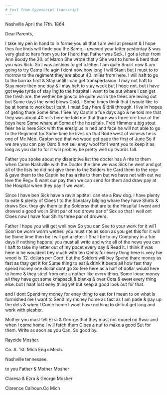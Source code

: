 ```yaml
---
# text from typescript transcript
---
```

Nashville April the 17th. 1864

Dear Parents,

I take my pen in hand to in forme you all that I am well at presant & I hope thes fue linds will finde you the Same. I reseved your letter yesterday & was very glad to here from you for I herd that Father was Sick. I got a letter from Ann Boody the 20. of March  She wrote that y She was to home & herd that you was Sick. So I was anshios to get a letter. I am quite Smart now & am going to try Camp life agin  I dont now how long I will Stanit but I must to to morrow to the regiment they are about 40. miles from here. I will haft to go to the barrax first & Stay untill I can get transpertasion. I may not haft to Stay more then one day & I may haft to stay week but I hope not. but i have got ~~tryde~~ tyrde of stay ing to the hospital I want to be out whare I can get the fresh are. the wether be gins to be quite warm the trees are leving out but Sume days the wind blows Cold. I Some times think that I would like to be at home to work but I cant. I must Stay here & drill through. I live in hopes of geting thare Some time. I See my Captin a fue days ago & he told me that they was about 40 mils here he told me that thare was three ore four of the boys here Some whare at Some of the hospitals. Fred Himmer a big stout feler he is here Sick with the eresiplus in hed and face he will not able to go to the Regiment for Some time he lives on that Rode west of winesis he is one of Mc Men. Capton sed that we wood get pade the first of June So if we are you can pay Osro & not sell eney wool for I want you to keep it as long as you dar to for it will probley be pretty well up twords fall. 

Father you spoke about my diseriptive list the docter has A rite to them when Came Nashville with the Docter the time we was Sick he went and got all of the lists he did not give them to the Solders he Card them to the reg= & gave them to the Captin  he has a rite to them but we have not with out we leve the Reg= & want our pay then we can send for them and draw pay at the Hospital when they pay if we want. 

Since I have ben Sick have a ravin apitite I can ete a Raw dog. I have plenty to eate & plenty of Cloes  I to the Sanatary bilging whare they have Shirts & draws Sox. they giv them to the Solderss that are to the Hospital I went and drowed a good wolin Shirt par of red drows par of Sox so that I well ont Cloes now I have four Shirts three par of drowers. 

Father I hope you will get well now So you can See to your work for it wil1 Soon be worm worm wether. you must rite as soon as you get this for it will be Some time then be I will get a letter. I Shall be to my Compney in a fue days if nothing hapons. you must all write and write all of the news you can  I haft to take my letter out of my pocet every day & Read it. I think if was here in he wouldent bey much with ten Cents for every thing here is very hie wood is .12. dollars per Cord. but the Solders will ~~bey~~ Spend thare money as fast as thay get it for Sume thing to eat & drink  it beets all how fast thay spend money  one dollar dont go So fere here as a half of dollar would here to home & they steel from one a nother like every thing. Some loose money all they have got some knapsack & blanks & over Cots & ~~evert~~ every thing else. but I hant lost eney thing yet but keep a good look out for that. 

and I dont Spend my money for eney thing to eat for I meen to on what is furmished me I want to Send my money home as fast as I am pade & pay up the dets & when I Come home I wont have nothing to do but get long and work with plesher. 

Mother you must tell Ezra & George that they must not quorel no Swar and when I come home I will fetch them Cloes a nuf to make a good Sut for them. Write as soon as you Can. So good by. 

Raycide Mosher. 

Co. A. 1st. Mich Eng= Mech. 

Nashville tennessee. 

to you Father & Mother Mosher

Claresa & Ezra & George Mosher

Clarence Calhoun.Co Mich
